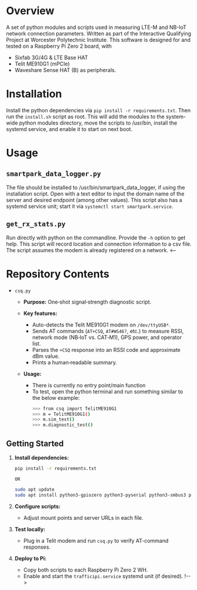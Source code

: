 # Overview
A set of python modules and scripts used in measuring LTE-M and NB-IoT network connection parameters.
Written as part of the Interactive Qualifying Project at Worcester Polytechnic Institute.
This software is designed for and tested on a Raspberry Pi Zero 2 board, with
- Sixfab 3G/4G & LTE Base HAT
- Telit ME910G1 (mPCIe)
- Waveshare Sense HAT (B)
as peripherals.
# Installation
Install the python dependencies via `pip install -r requirements.txt`.
Then run the `install.sh` script as root.
This will add the modules to the system-wide python modules directory, move the scripts to /usr/bin, install the systemd service, and enable it to start on next boot.
# Usage
## `smartpark_data_logger.py`
The file should be installed to /usr/bin/smartpark_data_logger, if using the installation script.
Open with a text editor to input the domain name of the server and desired endpoint (among other values).
This script also has a systemd service unit; start it via
`systemctl start smartpark.service`.
## `get_rx_stats.py`
Run directly with python on the commandline.
Provide the `-h` option to get help.
This script will record location and connection information to a csv file.
The script assumes the modem is already registered on a network.
<--
# Repository Contents

* `csq.py`

  * **Purpose:** One‑shot signal‑strength diagnostic script.
  * **Key features:**

    * Auto-detects the Telit ME910G1 modem on `/dev/ttyUSB*`.
    * Sends AT commands (`AT+CSQ`, `AT#WS46?`, etc.) to measure RSSI, network mode (NB‑IoT vs. CAT‑M1), GPS power, and operator list.
    * Parses the `+CSQ` response into an RSSI code and approximate dBm value.
    * Prints a human‑readable summary.
  * **Usage:**

    * There is currently no entry point/main function
    * To test, open the python terminal and run something similar to the below example:
        ```bash
        >>> from csq import TelitME910G1
        >>> m = TelitME910G1()
        >>> m.sim_test()
        >>> m.diagnostic_test()
        ```
## Getting Started

1. **Install dependencies:**

   ```bash
   pip install -r requirements.txt
   ```
   `OR`
   
   ```bash
   sudo apt update
   sudo apt install python3-gpiozero python3-pyserial python3-smbus3 python3-requests
   ```
2. **Configure scripts:**

   * Adjust mount points and server URLs in each file.
3. **Test locally:**

   * Plug in a Telit modem and run `csq.py` to verify AT-command responses.
4. **Deploy to Pi:**

   * Copy both scripts to each Raspberry Pi Zero 2 WH.
   * Enable and start the `trafficipi.service` systemd unit (if desired).
!-->
